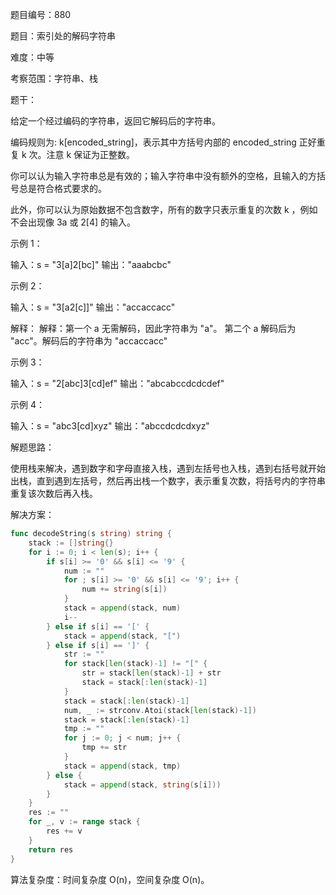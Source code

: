 题目编号：880

题目：索引处的解码字符串

难度：中等

考察范围：字符串、栈

题干：

给定一个经过编码的字符串，返回它解码后的字符串。

编码规则为: k[encoded_string]，表示其中方括号内部的 encoded_string 正好重复 k 次。注意 k 保证为正整数。

你可以认为输入字符串总是有效的；输入字符串中没有额外的空格，且输入的方括号总是符合格式要求的。

此外，你可以认为原始数据不包含数字，所有的数字只表示重复的次数 k ，例如不会出现像 3a 或 2[4] 的输入。

示例 1：

输入：s = "3[a]2[bc]"
输出："aaabcbc"

示例 2：

输入：s = "3[a2[c]]"
输出："accaccacc"

解释：
解释：第一个 a 无需解码，因此字符串为 "a"。
第二个 a 解码后为 "acc"。解码后的字符串为 "accaccacc"

示例 3：

输入：s = "2[abc]3[cd]ef"
输出："abcabccdcdcdef"

示例 4：

输入：s = "abc3[cd]xyz"
输出："abccdcdcdxyz"

解题思路：

使用栈来解决，遇到数字和字母直接入栈，遇到左括号也入栈，遇到右括号就开始出栈，直到遇到左括号，然后再出栈一个数字，表示重复次数，将括号内的字符串重复该次数后再入栈。

解决方案：

```go
func decodeString(s string) string {
    stack := []string{}
    for i := 0; i < len(s); i++ {
        if s[i] >= '0' && s[i] <= '9' {
            num := ""
            for ; s[i] >= '0' && s[i] <= '9'; i++ {
                num += string(s[i])
            }
            stack = append(stack, num)
            i--
        } else if s[i] == '[' {
            stack = append(stack, "[")
        } else if s[i] == ']' {
            str := ""
            for stack[len(stack)-1] != "[" {
                str = stack[len(stack)-1] + str
                stack = stack[:len(stack)-1]
            }
            stack = stack[:len(stack)-1]
            num, _ := strconv.Atoi(stack[len(stack)-1])
            stack = stack[:len(stack)-1]
            tmp := ""
            for j := 0; j < num; j++ {
                tmp += str
            }
            stack = append(stack, tmp)
        } else {
            stack = append(stack, string(s[i]))
        }
    }
    res := ""
    for _, v := range stack {
        res += v
    }
    return res
}
```

算法复杂度：时间复杂度 O(n)，空间复杂度 O(n)。